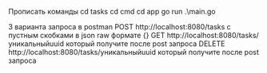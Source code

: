 Прописать команды 
cd tasks
cd cmd
cd app
go run .\main.go

3 варианта запроса в postman
POST http://localhost:8080/tasks с пустным скобками в json raw формате {}
GET  http://localhost:8080/tasks/уникальныйuuid который получите после post запроса
DELETE http://localhost:8080/tasks/уникальныйuuid который получите после post запроса
